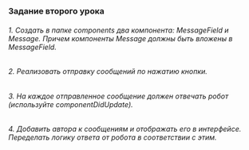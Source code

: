 ### Задание второго урока

###### 1. Создать в папке components два компонента: MessageField и Message. Причем компоненты Message должны быть вложены в MessageField.

###### 2. Реализовать отправку сообщений по нажатию кнопки.

###### 3. На каждое отправленное сообщение должен отвечать робот (используйте componentDidUpdate).

###### 4. Добавить автора к сообщениям и отображать его в интерфейсе. Переделать логику ответа от робота в соответствии с этим.
